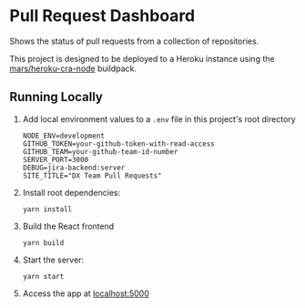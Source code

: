 # Pull Request Dashboard

Shows the status of pull requests from a collection of repositories.

This project is designed to be deployed to a Heroku instance using the [mars/heroku-cra-node](https://github.com/mars/heroku-cra-node) buildpack.

## Running Locally

1. Add local environment values to a `.env` file in this project's root directory

    ``` shell
    NODE_ENV=development
    GITHUB_TOKEN=your-github-token-with-read-access
    GITHUB_TEAM=your-github-team-id-number
    SERVER_PORT=3000
    DEBUG=jira-backend:server
    SITE_TITLE="DX Team Pull Requests"
    ```

2. Install root dependencies:

    ``` shell
    yarn install
    ```

3. Build the React frontend

    ``` shell
    yarn build
    ```

4. Start the server:

    ``` shell
    yarn start
    ```

5. Access the app at [localhost:5000](http://localhost:5000)
